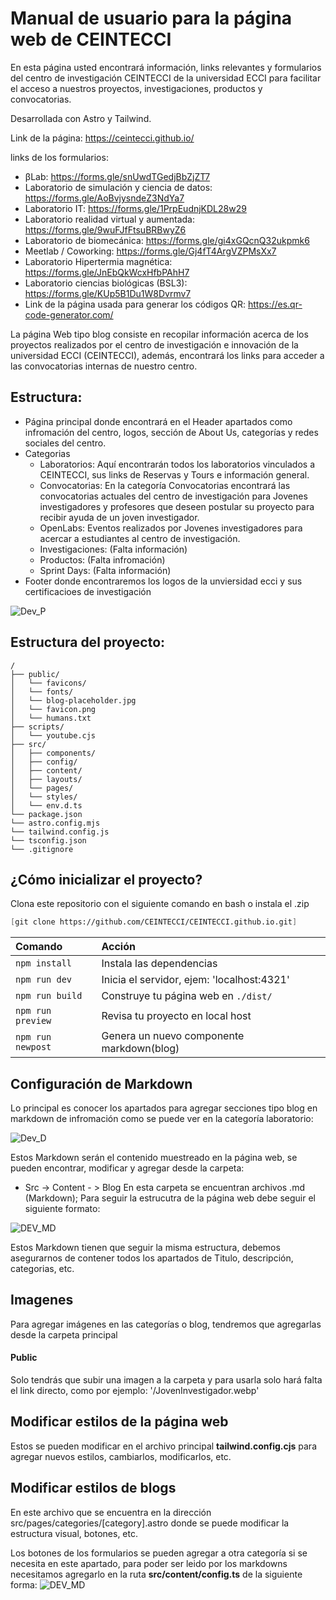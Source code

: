 <h1>Manual de usuario para la página web de CEINTECCI</h1>

En esta página usted encontrará información, links relevantes y formularios del centro de investigación CEINTECCI de la universidad ECCI para facilitar el acceso a nuestros proyectos, investigaciones, productos y convocatorias.

Desarrollada con Astro y Tailwind. 

Link de la página: https://ceintecci.github.io/

links de los formularios:

- βLab: https://forms.gle/snUwdTGedjBbZjZT7
- Laboratorio de simulación y ciencia de datos: https://forms.gle/AoBvjysndeZ3NdYa7
- Laboratorio IT: https://forms.gle/1PrpEudnjKDL28w29
- Laboratorio realidad virtual y aumentada: https://forms.gle/9wuFJfFtsuBRBwyZ6
- Laboratorio de biomecánica: https://forms.gle/gi4xGQcnQ32ukpmk6
- Meetlab / Coworking: https://forms.gle/Gj4fT4ArgVZPMsXx7
- Laboratorio Hipertermia magnética: https://forms.gle/JnEbQkWcxHfbPAhH7
- Laboratorio ciencias biológicas (BSL3): https://forms.gle/KUp5B1Du1W8Dvrmv7
- Link de la página usada para generar los códigos QR: https://es.qr-code-generator.com/

La página Web tipo blog consiste en recopilar información acerca de los proyectos realizados por el centro de investigación e innovación de la universidad ECCI (CEINTECCI), además, encontrará los links para acceder a las convocatorias internas de nuestro centro. 

<h2>Estructura:</h2>  

- Página principal donde encontrará en el Header apartados como infromación del centro, logos, sección de About Us, categorías y redes sociales del centro.
- Categorias
  - Laboratorios: Aquí encontrarán todos los laboratorios vinculados a CEINTECCI, sus links de Reservas y Tours e información general. 
  - Convocatorias: En la categoría Convocatorias encontrará las convocatorias actuales del centro de investigación para Jovenes investigadores y profesores que deseen postular su proyecto para recibir ayuda de un joven investigador. 
  - OpenLabs: Eventos realizados por Jovenes investigadores para acercar a estudiantes al centro de investigación. 
  - Investigaciones: (Falta información)
  - Productos: (Falta infromación)
  - Sprint Days: (Falta información)
- Footer donde encontraremos los logos de la unviersidad ecci y sus certificacioes de investigación

![Dev_P](./Images_Read_Me/Pagina_Principal.webp)

## Estructura del proyecto:

```
/
├── public/
│   └── favicons/
│   └── fonts/
│   └── blog-placeholder.jpg
│   └── favicon.png
│   └── humans.txt
├── scripts/
│   └── youtube.cjs
├── src/
│   ├── components/
│   ├── config/
│   ├── content/
│   ├── layouts/
│   └── pages/
│   └── styles/
│   └── env.d.ts
└── package.json
└── astro.config.mjs
└── tailwind.config.js
└── tsconfig.json
└── .gitignore
```

## ¿Cómo inicializar el proyecto?

Clona este repositorio con el siguiente comando en bash o instala el .zip

```scheme
[git clone https://github.com/CEINTECCI/CEINTECCI.github.io.git]
```

| Comando           | Acción                                       |
| :---------------- | :------------------------------------------- |
| `npm install`     | Instala las dependencias                     |
| `npm run dev`     | Inicia el servidor, ejem: 'localhost:4321'   |
| `npm run build`   | Construye tu página web en  `./dist/`        |
| `npm run preview` | Revisa tu proyecto en local host             |
| `npm run newpost` | Genera un nuevo componente markdown(blog)    |


<h2>Configuración de Markdown</h2>
Lo principal es conocer los apartados para agregar secciones tipo blog en markdown de infromación como se puede ver en la categoría laboratorio:

![Dev_D](./Images_Read_Me/Blog_seg.webp)


Estos Markdown serán el contenido muestreado en la página web, se pueden encontrar, modificar y agregar desde la carpeta:
- Src -> Content - > Blog
En esta carpeta se encuentran archivos .md (Markdown); Para seguir la estrucutra de la página web debe seguir el siguiente formato: 

![DEV_MD](./Images_Read_Me/BlogMD.png)

Estos Markdown tienen que seguir la misma estructura, debemos asegurarnos de contener todos los apartados de Titulo, descripción, categorias, etc.

<h2>Imagenes</h2>
Para agregar imágenes en las categorías o blog, tendremos que agregarlas desde la carpeta principal <h4>Public</h4> Solo tendrás que subir una imagen a la carpeta y para usarla solo hará falta el link directo, como por ejemplo: '/JovenInvestigador.webp'

<h2>Modificar estilos de la página web</h2>

Estos se pueden modificar en el archivo principal **tailwind.config.cjs** para agregar nuevos estilos, cambiarlos, modificarlos, etc.


<h2>Modificar estilos de blogs</h2>

En este archivo que se encuentra en la dirección src/pages/categories/[category].astro donde se puede modificar la estructura visual, botones, etc.

Los botones de los formularios se pueden agregar a otra categoría si se necesita en este apartado, para poder ser leido por los markdowns necesitamos agregarlo en la ruta **src/content/config.ts** de la siguiente forma: ![DEV_MD](./Images_Read_Me/Config_Ts.png)

